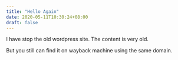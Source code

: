 ```yaml
---
title: "Hello Again"
date: 2020-05-11T10:30:24+08:00
draft: false
---
```


I have stop the old wordpress site. The content is very old. 

But you still can find it on wayback machine using the same domain. 
